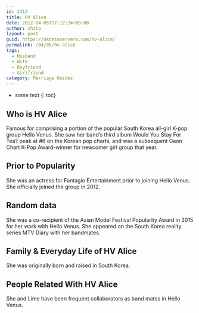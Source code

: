 ```yaml
---
id: 2413
title: HV Alice
date: 2012-04-05T17:12:24+00:00
author: chito
layout: post
guid: https://ukdataservers.com/hv-alice/
permalink: /04/05/hv-alice
tags:
  - Husband
  - Wife
  - Boyfriend
  - Girlfriend
category: Marriage Guides
---
```


* some text
{: toc}


## Who is  HV Alice
                  
                  
                  
Famous for comprising a portion of the popular South Korea all-girl K-pop group Hello Venus. She saw her band&#8217;s third album Would You Stay For Tea? peak at #6 on the Korean pop charts, and was a subsequent Gaon Chart K-Pop Award-winner for newcomer girl group that year. 
                  
                
                
                
## Prior to Popularity 
                  
                  
                  
She was an actress for Fantagio Entertainment prior to joining Hello Venus. She officially joined the group in 2012.  
                  
                
                
                
## Random data 
                  
                  
                  
She was a co-recipient of the Asian Model Festival Popularity Award in 2015 for her work with Hello Venus. She appeared on the South Korea reality series MTV Diary with her bandmates. 
                  
                
                
                
## Family & Everyday Life of HV Alice
                  
                  
                  
She was originally born and raised in South Korea. 
                  
                
                
                
## People Related With  HV Alice
                  
                  
                  
She and Lime have been frequent collaborators as band mates in Hello Venus. 
                  
                
              
            
          
          
          
    
    
  
